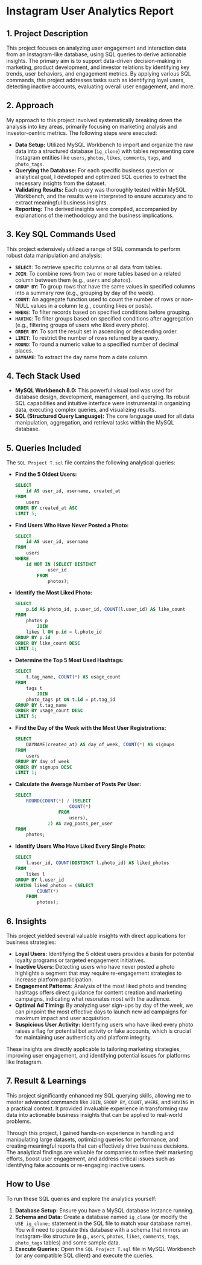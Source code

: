 # Instagram User Analytics Report

## 1. Project Description

This project focuses on analyzing user engagement and interaction data from an Instagram-like database, using SQL queries to derive actionable insights. The primary aim is to support data-driven decision-making in marketing, product development, and investor relations by identifying key trends, user behaviors, and engagement metrics. By applying various SQL commands, this project addresses tasks such as identifying loyal users, detecting inactive accounts, evaluating overall user engagement, and more.

## 2. Approach

My approach to this project involved systematically breaking down the analysis into key areas, primarily focusing on marketing analysis and investor-centric metrics. The following steps were executed:

* **Data Setup:** Utilized MySQL Workbench to import and organize the raw data into a structured database (`ig_clone`) with tables representing core Instagram entities like `users`, `photos`, `likes`, `comments`, `tags`, and `photo_tags`.
* **Querying the Database:** For each specific business question or analytical goal, I developed and optimized SQL queries to extract the necessary insights from the dataset.
* **Validating Results:** Each query was thoroughly tested within MySQL Workbench, and the results were interpreted to ensure accuracy and to extract meaningful business insights.
* **Reporting:** The derived insights were compiled, accompanied by explanations of the methodology and the business implications.

## 3. Key SQL Commands Used

This project extensively utilized a range of SQL commands to perform robust data manipulation and analysis:

* **`SELECT`**: To retrieve specific columns or all data from tables.
* **`JOIN`**: To combine rows from two or more tables based on a related column between them (e.g., `users` and `photos`).
* **`GROUP BY`**: To group rows that have the same values in specified columns into a summary row (e.g., grouping by day of the week).
* **`COUNT`**: An aggregate function used to count the number of rows or non-NULL values in a column (e.g., counting likes or posts).
* **`WHERE`**: To filter records based on specified conditions before grouping.
* **`HAVING`**: To filter groups based on specified conditions after aggregation (e.g., filtering groups of users who liked every photo).
* **`ORDER BY`**: To sort the result set in ascending or descending order.
* **`LIMIT`**: To restrict the number of rows returned by a query.
* **`ROUND`**: To round a numeric value to a specified number of decimal places.
* **`DAYNAME`**: To extract the day name from a date column.

## 4. Tech Stack Used

* **MySQL Workbench 8.0:** This powerful visual tool was used for database design, development, management, and querying. Its robust SQL capabilities and intuitive interface were instrumental in organizing data, executing complex queries, and visualizing results.
* **SQL (Structured Query Language):** The core language used for all data manipulation, aggregation, and retrieval tasks within the MySQL database.

## 5. Queries Included

The `SQL Project T.sql` file contains the following analytical queries:

* **Find the 5 Oldest Users:**
    ```sql
    SELECT
        id AS user_id, username, created_at
    FROM
        users
    ORDER BY created_at ASC
    LIMIT 5;
    ```

* **Find Users Who Have Never Posted a Photo:**
    ```sql
    SELECT
        id AS user_id, username
    FROM
        users
    WHERE
        id NOT IN (SELECT DISTINCT
                user_id
            FROM
                photos);
    ```

* **Identify the Most Liked Photo:**
    ```sql
    SELECT
        p.id AS photo_id, p.user_id, COUNT(l.user_id) AS like_count
    FROM
        photos p
            JOIN
        likes l ON p.id = l.photo_id
    GROUP BY p.id
    ORDER BY like_count DESC
    LIMIT 1;
    ```

* **Determine the Top 5 Most Used Hashtags:**
    ```sql
    SELECT
        t.tag_name, COUNT(*) AS usage_count
    FROM
        tags t
            JOIN
        photo_tags pt ON t.id = pt.tag_id
    GROUP BY t.tag_name
    ORDER BY usage_count DESC
    LIMIT 5;
    ```

* **Find the Day of the Week with the Most User Registrations:**
    ```sql
    SELECT
        DAYNAME(created_at) AS day_of_week, COUNT(*) AS signups
    FROM
        users
    GROUP BY day_of_week
    ORDER BY signups DESC
    LIMIT 1;
    ```

* **Calculate the Average Number of Posts Per User:**
    ```sql
    SELECT
        ROUND(COUNT(*) / (SELECT
                        COUNT(*)
                    FROM
                        users),
                2) AS avg_posts_per_user
    FROM
        photos;
    ```

* **Identify Users Who Have Liked Every Single Photo:**
    ```sql
    SELECT
        l.user_id, COUNT(DISTINCT l.photo_id) AS liked_photos
    FROM
        likes l
    GROUP BY l.user_id
    HAVING liked_photos = (SELECT
            COUNT(*)
        FROM
            photos);
    ```

## 6. Insights

This project yielded several valuable insights with direct applications for business strategies:

* **Loyal Users:** Identifying the 5 oldest users provides a basis for potential loyalty programs or targeted engagement initiatives.
* **Inactive Users:** Detecting users who have never posted a photo highlights a segment that may require re-engagement strategies to increase platform participation.
* **Engagement Patterns:** Analysis of the most liked photo and trending hashtags offers direct guidance for content creation and marketing campaigns, indicating what resonates most with the audience.
* **Optimal Ad Timing:** By analyzing user sign-ups by day of the week, we can pinpoint the most effective days to launch new ad campaigns for maximum impact and user acquisition.
* **Suspicious User Activity:** Identifying users who have liked every photo raises a flag for potential bot activity or fake accounts, which is crucial for maintaining user authenticity and platform integrity.

These insights are directly applicable to tailoring marketing strategies, improving user engagement, and identifying potential issues for platforms like Instagram.

## 7. Result & Learnings

This project significantly enhanced my SQL querying skills, allowing me to master advanced commands like `JOIN`, `GROUP BY`, `COUNT`, `WHERE`, and `HAVING` in a practical context. It provided invaluable experience in transforming raw data into actionable business insights that can be applied to real-world problems.

Through this project, I gained hands-on experience in handling and manipulating large datasets, optimizing queries for performance, and creating meaningful reports that can effectively drive business decisions. The analytical findings are valuable for companies to refine their marketing efforts, boost user engagement, and address critical issues such as identifying fake accounts or re-engaging inactive users.

## How to Use

To run these SQL queries and explore the analytics yourself:

1.  **Database Setup:** Ensure you have a MySQL database instance running.
2.  **Schema and Data:** Create a database named `ig_clone` (or modify the `USE ig_clone;` statement in the SQL file to match your database name). You will need to populate this database with a schema that mirrors an Instagram-like structure (e.g., `users`, `photos`, `likes`, `comments`, `tags`, `photo_tags` tables) and some sample data.
3.  **Execute Queries:** Open the `SQL Project T.sql` file in MySQL Workbench (or any compatible SQL client) and execute the queries.

